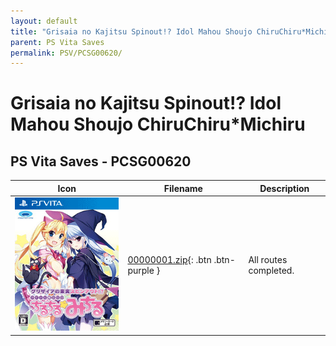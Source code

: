 ```yaml
---
layout: default
title: "Grisaia no Kajitsu Spinout!? Idol Mahou Shoujo ChiruChiru*Michiru"
parent: PS Vita Saves
permalink: PSV/PCSG00620/
---
```

# Grisaia no Kajitsu Spinout!? Idol Mahou Shoujo ChiruChiru*Michiru

## PS Vita Saves - PCSG00620

| Icon | Filename | Description |
|------|----------|-------------|
| ![Grisaia no Kajitsu Spinout!? Idol Mahou Shoujo ChiruChiru*Michiru](icon0.png) | [00000001.zip](00000001.zip){: .btn .btn-purple } | All routes completed.  |
